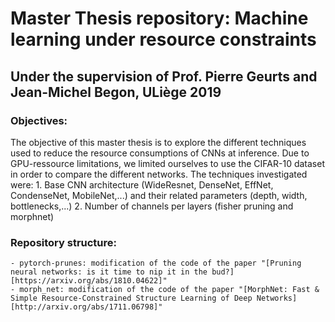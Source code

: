 # Master Thesis repository: Machine learning under resource constraints
## Under the supervision of Prof. Pierre Geurts and Jean-Michel Begon, ULiège 2019

### Objectives:
The objective of this master thesis is to explore the different techniques used to reduce the resource consumptions of CNNs at inference. 
Due to GPU-ressource limitations, we limited ourselves to use the CIFAR-10 dataset in order to compare the different networks.
The techniques investigated were:
    1. Base CNN architecture (WideResnet, DenseNet, EffNet, CondenseNet, MobileNet,...) and their related parameters (depth, width, bottlenecks,...)
    2. Number of channels per layers (fisher pruning and morphnet)
    
    
### Repository structure:
	- pytorch-prunes: modification of the code of the paper "[Pruning neural networks: is it time to nip it in the bud?][https://arxiv.org/abs/1810.04622]"
	- morph_net: modification of the code of the paper "[MorphNet: Fast & Simple Resource-Constrained Structure Learning of Deep Networks][http://arxiv.org/abs/1711.06798]"
